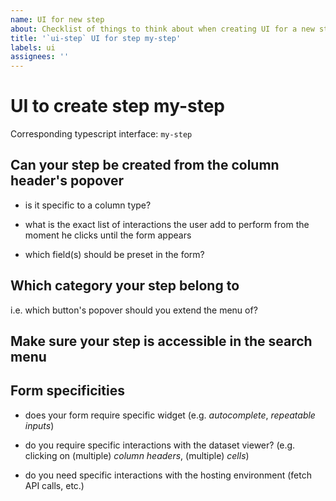 ```yaml
---
name: UI for new step
about: Checklist of things to think about when creating UI for a new step
title: '`ui-step` UI for step my-step'
labels: ui
assignees: ''
---
```


# UI to create step my-step

Corresponding typescript interface: `my-step`

## Can your step be created from the column header's popover

- is it specific to a column type?

- what is the exact list of interactions the user add to perform
  from the moment he clicks until the form appears

- which field(s) should be preset in the form?

## Which category your step belong to

i.e. which button's popover should you extend the menu of?

## Make sure your step is accessible in the search menu

## Form specificities

- does your form require specific widget (e.g. _autocomplete_, _repeatable inputs_)

- do you require specific interactions with the dataset viewer? (e.g.
  clicking on (multiple) _column headers_, (multiple) _cells_)

- do you need specific interactions with the hosting environment
  (fetch API calls, etc.)
